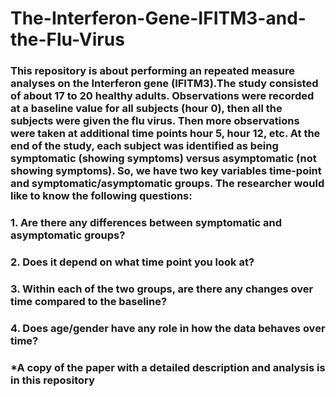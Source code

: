 # The-Interferon-Gene-IFITM3-and-the-Flu-Virus
### This repository is about performing an repeated measure analyses on the Interferon gene (IFITM3).The study consisted of about 17 to 20 healthy adults. Observations were recorded at a baseline value for all subjects (hour 0), then all the subjects were given the flu virus.  Then more observations were taken at additional time points hour 5, hour 12, etc.  At the end of the study, each subject was identified as being symptomatic (showing symptoms) versus asymptomatic (not showing symptoms).  So, we have two key variables time-point and symptomatic/asymptomatic groups.  The researcher would like to know the following questions:

### 1.	Are there any differences between symptomatic and asymptomatic groups?   
### 2.	Does it depend on what time point you look at?  
### 3.	Within each of the two groups, are there any changes over time compared to the baseline?  
### 4.	Does age/gender have any role in how the data behaves over time?

### *A copy of the paper with a detailed description and analysis is in this repository
